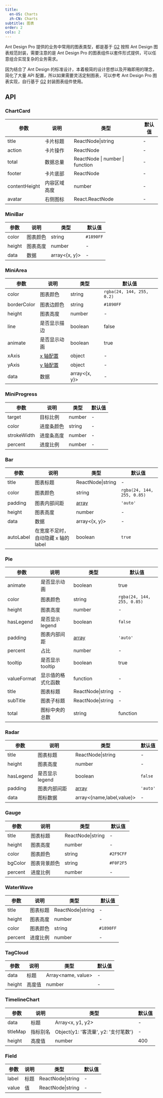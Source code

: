 ```yaml
---
title:
  en-US: Charts
  zh-CN: Charts
subtitle: 图表
order: 2
cols: 2
---
```


Ant Design Pro 提供的业务中常用的图表类型，都是基于 [G2](https://antv.alipay.com/g2/doc/index.html) 按照 Ant Design 图表规范封装，需要注意的是 Ant Design Pro 的图表组件以套件形式提供，可以任意组合实现复杂的业务需求。

因为结合了 Ant Design 的标准设计，本着极简的设计思想以及开箱即用的理念，简化了大量 API 配置，所以如果需要灵活定制图表，可以参考 Ant Design Pro 图表实现，自行基于 [G2](https://antv.alipay.com/g2/doc/index.html) 封装图表组件使用。

## API

### ChartCard

| 参数          | 说明         | 类型                            | 默认值 |
| ------------- | ------------ | ------------------------------- | ------ |
| title         | 卡片标题     | ReactNode\|string               | -      |
| action        | 卡片操作     | ReactNode                       | -      |
| total         | 数据总量     | ReactNode \| number \| function | -      |
| footer        | 卡片底部     | ReactNode                       | -      |
| contentHeight | 内容区域高度 | number                          | -      |
| avatar        | 右侧图标     | React.ReactNode                 | -      |

### MiniBar

| 参数   | 说明     | 类型          | 默认值    |
| ------ | -------- | ------------- | --------- |
| color  | 图表颜色 | string        | `#1890FF` |
| height | 图表高度 | number        | -         |
| data   | 数据     | array<{x, y}> | -         |

### MiniArea

| 参数        | 说明                                                                | 类型          | 默认值                    |
| ----------- | ------------------------------------------------------------------- | ------------- | ------------------------- |
| color       | 图表颜色                                                            | string        | `rgba(24, 144, 255, 0.2)` |
| borderColor | 图表边颜色                                                          | string        | `#1890FF`                 |
| height      | 图表高度                                                            | number        | -                         |
| line        | 是否显示描边                                                        | boolean       | false                     |
| animate     | 是否显示动画                                                        | boolean       | true                      |
| xAxis       | [x 轴配置](http://antvis.github.io/g2/doc/tutorial/start/axis.html) | object        | -                         |
| yAxis       | [y 轴配置](http://antvis.github.io/g2/doc/tutorial/start/axis.html) | object        | -                         |
| data        | 数据                                                                | array<{x, y}> | -                         |

### MiniProgress

| 参数        | 说明       | 类型   | 默认值 |
| ----------- | ---------- | ------ | ------ |
| target      | 目标比例   | number | -      |
| color       | 进度条颜色 | string | -      |
| strokeWidth | 进度条高度 | number | -      |
| percent     | 进度比例   | number | -      |

### Bar

| 参数      | 说明                                | 类型                                                                                                       | 默认值                     |
| --------- | ----------------------------------- | ---------------------------------------------------------------------------------------------------------- | -------------------------- |
| title     | 图表标题                            | ReactNode\|string                                                                                          | -                          |
| color     | 图表颜色                            | string                                                                                                     | `rgba(24, 144, 255, 0.85)` |
| padding   | 图表内部间距                        | [array](https://github.com/alibaba/BizCharts/blob/master/doc/api/chart.md#7padding-object--number--array-) | `'auto'`                   |
| height    | 图表高度                            | number                                                                                                     | -                          |
| data      | 数据                                | array<{x, y}>                                                                                              | -                          |
| autoLabel | 在宽度不足时，自动隐藏 x 轴的 label | boolean                                                                                                    | `true`                     |

### Pie

| 参数        | 说明               | 类型                                                                                                       | 默认值                     |
| ----------- | ------------------ | ---------------------------------------------------------------------------------------------------------- | -------------------------- |
| animate     | 是否显示动画       | boolean                                                                                                    | true                       |
| color       | 图表颜色           | string                                                                                                     | `rgba(24, 144, 255, 0.85)` |
| height      | 图表高度           | number                                                                                                     | -                          |
| hasLegend   | 是否显示 legend    | boolean                                                                                                    | `false`                    |
| padding     | 图表内部间距       | [array](https://github.com/alibaba/BizCharts/blob/master/doc/api/chart.md#7padding-object--number--array-) | `'auto'`                   |
| percent     | 占比               | number                                                                                                     | -                          |
| tooltip     | 是否显示 tooltip   | boolean                                                                                                    | true                       |
| valueFormat | 显示值的格式化函数 | function                                                                                                   | -                          |
| title       | 图表标题           | ReactNode\|string                                                                                          | -                          |
| subTitle    | 图表子标题         | ReactNode\|string                                                                                          | -                          |
| total       | 图标中央的总数     | string                                                                                                     | function                   | - |

### Radar

| 参数      | 说明            | 类型                                                                                                       | 默认值   |
| --------- | --------------- | ---------------------------------------------------------------------------------------------------------- | -------- |
| title     | 图表标题        | ReactNode\|string                                                                                          | -        |
| height    | 图表高度        | number                                                                                                     | -        |
| hasLegend | 是否显示 legend | boolean                                                                                                    | `false`  |
| padding   | 图表内部间距    | [array](https://github.com/alibaba/BizCharts/blob/master/doc/api/chart.md#7padding-object--number--array-) | `'auto'` |
| data      | 图标数据        | array<{name,label,value}>                                                                                  | -        |

### Gauge

| 参数    | 说明         | 类型              | 默认值    |
| ------- | ------------ | ----------------- | --------- |
| title   | 图表标题     | ReactNode\|string | -         |
| height  | 图表高度     | number            | -         |
| color   | 图表颜色     | string            | `#2F9CFF` |
| bgColor | 图表背景颜色 | string            | `#F0F2F5` |
| percent | 进度比例     | number            | -         |

### WaterWave

| 参数    | 说明     | 类型              | 默认值    |
| ------- | -------- | ----------------- | --------- |
| title   | 图表标题 | ReactNode\|string | -         |
| height  | 图表高度 | number            | -         |
| color   | 图表颜色 | string            | `#1890FF` |
| percent | 进度比例 | number            | -         |

### TagCloud

| 参数   | 说明   | 类型                | 默认值 |
| ------ | ------ | ------------------- | ------ |
| data   | 标题   | Array<name, value\> | -      |
| height | 高度值 | number              | -      |

### TimelineChart

| 参数     | 说明     | 类型                                 | 默认值 |
| -------- | -------- | ------------------------------------ | ------ |
| data     | 标题     | Array<x, y1, y2\>                    | -      |
| titleMap | 指标别名 | Object{y1: '客流量', y2: '支付笔数'} | -      |
| height   | 高度值   | number                               | 400    |

### Field

| 参数  | 说明 | 类型              | 默认值 |
| ----- | ---- | ----------------- | ------ |
| label | 标题 | ReactNode\|string | -      |
| value | 值   | ReactNode\|string | -      |
